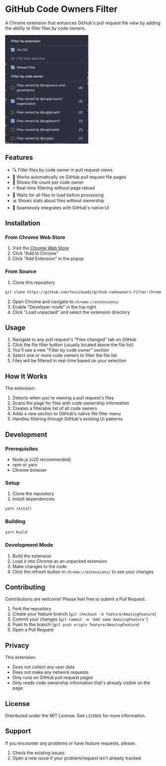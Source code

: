 # GitHub Code Owners Filter

A Chrome extension that enhances GitHub's pull request file view by adding the ability to filter files by code owners.

<img src="public/readme.png" alt="GitHub Code Owners Filter Demo" height="350"/>

## Features

- 🔍 Filter files by code owner in pull request views
- 🚀 Works automatically on GitHub pull request file pages
- 🎯 Shows file count per code owner
- ⚡ Real-time filtering without page reload
- 🔄 Waits for all files to load before processing
- 📊 Shows stats about files without ownership
- 🎨 Seamlessly integrates with GitHub's native UI

## Installation

### From Chrome Web Store

1. Visit the [Chrome Web Store](https://chromewebstore.google.com/detail/github-code-owners-filter/jhbeenhmiadkocfjpmipapdnpgngbmmo)
2. Click "Add to Chrome"
3. Click "Add Extension" in the popup

### From Source

1. Clone this repository

```bash
git clone https://github.com/YossiSaadi/github-codeowners-filter-chrome-extension.git
```

2. Open Chrome and navigate to `chrome://extensions/`
3. Enable "Developer mode" in the top right
4. Click "Load unpacked" and select the extension directory

## Usage

1. Navigate to any pull request's "Files changed" tab on GitHub
2. Click the file filter button (usually located above the file list)
3. You'll see a new "Filter by code owner" section
4. Select one or more code owners to filter the file list
5. Files will be filtered in real-time based on your selection

## How It Works

The extension:

1. Detects when you're viewing a pull request's files
2. Scans the page for files with code ownership information
3. Creates a filterable list of all code owners
4. Adds a new section to GitHub's native file filter menu
5. Handles filtering through GitHub's existing UI patterns

## Development

### Prerequisites

- Node.js (v20 recommended)
- npm or yarn
- Chrome browser

### Setup

1. Clone the repository
2. Install dependencies

```bash
yarn install
```

### Building

```bash
yarn build
```

### Development Mode

1. Build the extension
2. Load it into Chrome as an unpacked extension
3. Make changes to the code
4. Click the refresh button in `chrome://extensions/` to see your changes

## Contributing

Contributions are welcome! Please feel free to submit a Pull Request.

1. Fork the repository
2. Create your feature branch (`git checkout -b feature/AmazingFeature`)
3. Commit your changes (`git commit -m 'Add some AmazingFeature'`)
4. Push to the branch (`git push origin feature/AmazingFeature`)
5. Open a Pull Request

## Privacy

This extension:

- Does not collect any user data
- Does not make any network requests
- Only runs on GitHub pull request pages
- Only reads code ownership information that's already visible on the page

## License

Distributed under the MIT License. See `LICENSE` for more information.

## Support

If you encounter any problems or have feature requests, please:

1. Check the existing issues
2. Open a new issue if your problem/request isn't already tracked
